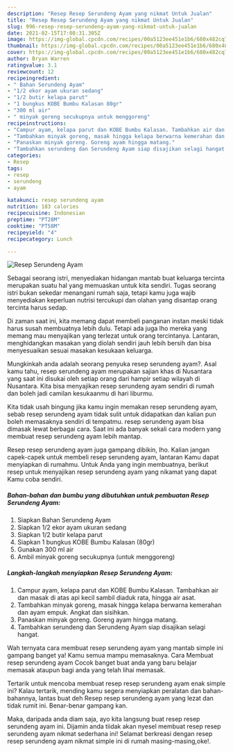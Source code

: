```yaml
---
description: "Resep Resep Serundeng Ayam yang nikmat Untuk Jualan"
title: "Resep Resep Serundeng Ayam yang nikmat Untuk Jualan"
slug: 996-resep-resep-serundeng-ayam-yang-nikmat-untuk-jualan
date: 2021-02-15T17:08:31.305Z
image: https://img-global.cpcdn.com/recipes/00a5123ee451e1b6/680x482cq70/resep-serundeng-ayam-foto-resep-utama.jpg
thumbnail: https://img-global.cpcdn.com/recipes/00a5123ee451e1b6/680x482cq70/resep-serundeng-ayam-foto-resep-utama.jpg
cover: https://img-global.cpcdn.com/recipes/00a5123ee451e1b6/680x482cq70/resep-serundeng-ayam-foto-resep-utama.jpg
author: Bryan Warren
ratingvalue: 3.1
reviewcount: 12
recipeingredient:
- " Bahan Serundeng Ayam"
- "1/2 ekor ayam ukuran sedang"
- "1/2 butir kelapa parut"
- "1 bungkus KOBE Bumbu Kalasan 80gr"
- "300 ml air"
- " minyak goreng secukupnya untuk menggoreng"
recipeinstructions:
- "Campur ayam, kelapa parut dan KOBE Bumbu Kalasan. Tambahkan air dan masak di atas api kecil sambil diaduk rata, hingga air asat."
- "Tambahkan minyak goreng, masak hingga kelapa berwarna kemerahan dan ayam empuk. Angkat dan sisihkan."
- "Panaskan minyak goreng. Goreng ayam hingga matang."
- "Tambahkan serundeng dan Serundeng Ayam siap disajikan selagi hangat."
categories:
- Resep
tags:
- resep
- serundeng
- ayam

katakunci: resep serundeng ayam 
nutrition: 183 calories
recipecuisine: Indonesian
preptime: "PT28M"
cooktime: "PT58M"
recipeyield: "4"
recipecategory: Lunch

---
```



![Resep Serundeng Ayam](https://img-global.cpcdn.com/recipes/00a5123ee451e1b6/680x482cq70/resep-serundeng-ayam-foto-resep-utama.jpg)

Sebagai seorang istri, menyediakan hidangan mantab buat keluarga tercinta merupakan suatu hal yang memuaskan untuk kita sendiri. Tugas seorang istri bukan sekedar menangani rumah saja, tetapi kamu juga wajib menyediakan keperluan nutrisi tercukupi dan olahan yang disantap orang tercinta harus sedap.

Di zaman  saat ini, kita memang dapat membeli panganan instan meski tidak harus susah membuatnya lebih dulu. Tetapi ada juga lho mereka yang memang mau menyajikan yang terlezat untuk orang tercintanya. Lantaran, menghidangkan masakan yang diolah sendiri jauh lebih bersih dan bisa menyesuaikan sesuai masakan kesukaan keluarga. 



Mungkinkah anda adalah seorang penyuka resep serundeng ayam?. Asal kamu tahu, resep serundeng ayam merupakan sajian khas di Nusantara yang saat ini disukai oleh setiap orang dari hampir setiap wilayah di Nusantara. Kita bisa menyajikan resep serundeng ayam sendiri di rumah dan boleh jadi camilan kesukaanmu di hari liburmu.

Kita tidak usah bingung jika kamu ingin memakan resep serundeng ayam, sebab resep serundeng ayam tidak sulit untuk didapatkan dan kalian pun boleh memasaknya sendiri di tempatmu. resep serundeng ayam bisa dimasak lewat berbagai cara. Saat ini ada banyak sekali cara modern yang membuat resep serundeng ayam lebih mantap.

Resep resep serundeng ayam juga gampang dibikin, lho. Kalian jangan capek-capek untuk membeli resep serundeng ayam, lantaran Kamu dapat menyiapkan di rumahmu. Untuk Anda yang ingin membuatnya, berikut resep untuk menyajikan resep serundeng ayam yang nikamat yang dapat Kamu coba sendiri.

<!--inarticleads1-->

##### Bahan-bahan dan bumbu yang dibutuhkan untuk pembuatan Resep Serundeng Ayam:

1. Siapkan  Bahan Serundeng Ayam
1. Siapkan 1/2 ekor ayam ukuran sedang
1. Siapkan 1/2 butir kelapa parut
1. Siapkan 1 bungkus KOBE Bumbu Kalasan (80gr)
1. Gunakan 300 ml air
1. Ambil  minyak goreng secukupnya (untuk menggoreng)




<!--inarticleads2-->

##### Langkah-langkah menyiapkan Resep Serundeng Ayam:

1. Campur ayam, kelapa parut dan KOBE Bumbu Kalasan. Tambahkan air dan masak di atas api kecil sambil diaduk rata, hingga air asat.
1. Tambahkan minyak goreng, masak hingga kelapa berwarna kemerahan dan ayam empuk. Angkat dan sisihkan.
1. Panaskan minyak goreng. Goreng ayam hingga matang.
1. Tambahkan serundeng dan Serundeng Ayam siap disajikan selagi hangat.




Wah ternyata cara membuat resep serundeng ayam yang mantab simple ini gampang banget ya! Kamu semua mampu memasaknya. Cara Membuat resep serundeng ayam Cocok banget buat anda yang baru belajar memasak ataupun bagi anda yang telah lihai memasak.

Tertarik untuk mencoba membuat resep resep serundeng ayam enak simple ini? Kalau tertarik, mending kamu segera menyiapkan peralatan dan bahan-bahannya, lantas buat deh Resep resep serundeng ayam yang lezat dan tidak rumit ini. Benar-benar gampang kan. 

Maka, daripada anda diam saja, ayo kita langsung buat resep resep serundeng ayam ini. Dijamin anda tiidak akan nyesel membuat resep resep serundeng ayam nikmat sederhana ini! Selamat berkreasi dengan resep resep serundeng ayam nikmat simple ini di rumah masing-masing,oke!.

